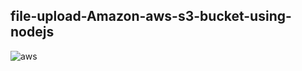 <h2>file-upload-Amazon-aws-s3-bucket-using-nodejs</h2>

![aws](https://user-images.githubusercontent.com/52306538/117562077-c83fe100-b0b9-11eb-9b72-b373ba42b84a.JPG)
